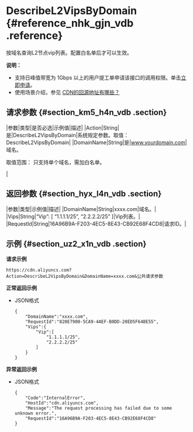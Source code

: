 # DescribeL2VipsByDomain {#reference_nhk_gjn_vdb .reference}

按域名查询L2节点vip列表。配置白名单后才可以生效。

**说明：** 

-   支持日峰值带宽为 1Gbps 以上的用户提工单申请该接口的调用权限。单击[立即申请](https://workorder.console.aliyun.com/console.htm?lang=#/ticket/add?productCode=cdn)。
-   使用场景介绍，参见 [CDN的回源地址有哪些？](https://help.aliyun.com/document_detail/40205.html)

## 请求参数 {#section_km5_h4n_vdb .section}

|参数|类型|是否必选|示例值|描述|
|Action|String|是|DescribeL2VipsByDomain|系统规定参数。取值：DescribeL2VipsByDomain|
|DomainName|String|是|www.yourdomain.com| 域名。

 取值范围： 只支持单个域名，需加白名单。

 |

## 返回参数 {#section_hyx_l4n_vdb .section}

|参数|类型|示例值|描述|
|DomainName|String|xxxx.com|域名。|
|Vips|String|“Vip”: \[ “1.1.1.1/25”, “2.2.2.2/25” \]|Vip列表。|
|RequestId|String|16A96B9A-F203-4EC5-8E43-CB92E68F4CD8|请求ID。|

## 示例 {#section_uz2_x1n_vdb .section}

**请求示例**

```
https://cdn.aliyuncs.com?Action=DescribeL2VipsByDomain&DomainName=xxxx.com&公共请求参数
```

**正常返回示例**

-   JSON格式

    ```
    {
        "DomainName":"xxxx.com",
        "RequestId":"820E7900-5CA9-4AEF-B0DD-20ED5F64BE55",
        "Vips":{
            "Vip":[
                "1.1.1.1/25",
                "2.2.2.2/25"
            ]
        }
    }
    ```


**异常返回示例**

-   JSON格式

    ```
    {
        "Code":"InternalError",
        "HostId":"cdn.aliyuncs.com",
        "Message":"The request processing has failed due to some unknown error.",
        "RequestId":"16A96B9A-F203-4EC5-8E43-CB92E68F4CD8"
    }
    ```


